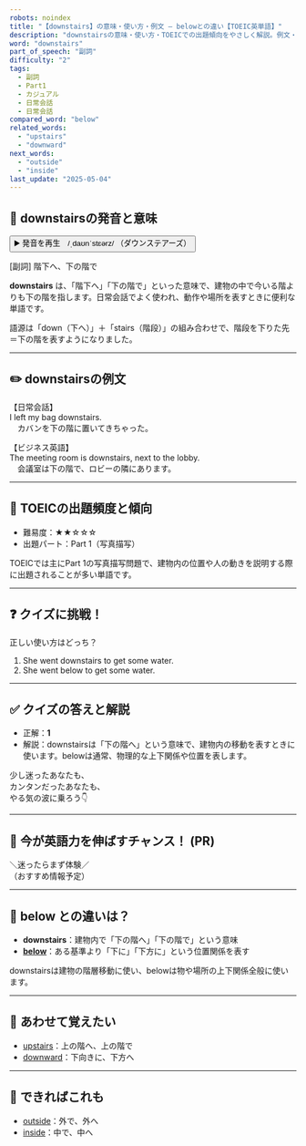 ```yaml
---
robots: noindex
title: "【downstairs】の意味・使い方・例文 ― belowとの違い【TOEIC英単語】"
description: "downstairsの意味・使い方・TOEICでの出題傾向をやさしく解説。例文・クイズ付きでbelowとの違いもわかりやすく学べます。"
word: "downstairs"
part_of_speech: "副詞"
difficulty: "2"
tags:
  - 副詞
  - Part1
  - カジュアル
  - 日常会話
  - 日常会話
compared_word: "below"
related_words:
  - "upstairs"
  - "downward"
next_words:
  - "outside"
  - "inside"
last_update: "2025-05-04"
---
```


## 🔰 downstairsの発音と意味

<button class="play-audio" onclick="playTTS('downstairs')">
  <span class="play-audio-main">
    ▶️ 発音を再生　/ˌdaʊnˈstɛərz/
  </span>
  <span class="play-audio-sub">
    （ダウンステアーズ）
  </span>
</button>

[副詞] 階下へ、下の階で

**downstairs** は、「階下へ」「下の階で」といった意味で、建物の中で今いる階よりも下の階を指します。日常会話でよく使われ、動作や場所を表すときに便利な単語です。

語源は「down（下へ）」＋「stairs（階段）」の組み合わせで、階段を下りた先＝下の階を表すようになりました。

---

## ✏️ downstairsの例文

【日常会話】  
I left my bag downstairs.  
　カバンを下の階に置いてきちゃった。

【ビジネス英語】  
The meeting room is downstairs, next to the lobby.  
　会議室は下の階で、ロビーの隣にあります。

---

## 🎯 TOEICの出題頻度と傾向

- 難易度：★★☆☆☆
- 出題パート：Part 1（写真描写）

TOEICでは主にPart 1の写真描写問題で、建物内の位置や人の動きを説明する際に出題されることが多い単語です。

---

## ❓ クイズに挑戦！

正しい使い方はどっち？

1. She went downstairs to get some water.  
2. She went below to get some water.

---

## ✅ クイズの答えと解説

- 正解：**1**
- 解説：downstairsは「下の階へ」という意味で、建物内の移動を表すときに使います。belowは通常、物理的な上下関係や位置を表します。

少し迷ったあなたも、  
カンタンだったあなたも、  
やる気の波に乗ろう👇️

---

## 🚀 今が英語力を伸ばすチャンス！ (PR)

<div class="info-center">
＼迷ったらまず体験／<br>  
（おすすめ情報予定）
</div>

---

## 🤔  below との違いは？

- **downstairs**：建物内で「下の階へ」「下の階で」という意味
- **[below](/word/below)**：ある基準より「下に」「下方に」という位置関係を表す

downstairsは建物の階層移動に使い、belowは物や場所の上下関係全般に使います。

---

## 🧩 あわせて覚えたい

- [upstairs](/word/upstairs)：上の階へ、上の階で
- [downward](/word/downward)：下向きに、下方へ

---

## 📖 できればこれも

- [outside](/word/outside)：外で、外へ
- [inside](/word/inside)：中で、中へ

<!-- cvid: aid37_bid39 -->
